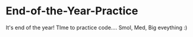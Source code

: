 # End-of-the-Year-Practice
It's end of the year! TIme to practice code.... Smol, Med, Big eveything :)

